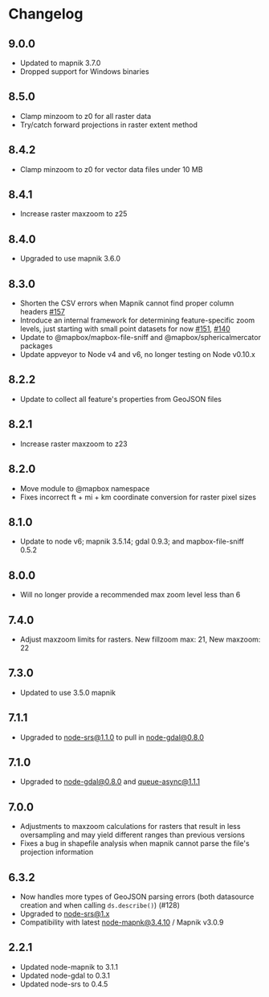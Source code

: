 # Changelog

## 9.0.0

- Updated to mapnik 3.7.0
- Dropped support for Windows binaries

## 8.5.0

- Clamp minzoom to z0 for all raster data
- Try/catch forward projections in raster extent method

## 8.4.2

- Clamp minzoom to z0 for vector data files under 10 MB

## 8.4.1

- Increase raster maxzoom to z25

## 8.4.0

- Upgraded to use mapnik 3.6.0

## 8.3.0

- Shorten the CSV errors when Mapnik cannot find proper column headers [#157](https://github.com/mapbox/mapnik-omnivore/issues/157)
- Introduce an internal framework for determining feature-specific zoom levels, just starting with small point datasets for now [#151](https://github.com/mapbox/mapnik-omnivore/issues/151), [#140](https://github.com/mapbox/mapnik-omnivore/issues/140)
- Update to @mapbox/mapbox-file-sniff and @mapbox/sphericalmercator packages
- Update appveyor to Node v4 and v6, no longer testing on Node v0.10.x

## 8.2.2

- Update to collect all feature's properties from GeoJSON files

## 8.2.1

- Increase raster maxzoom to z23

## 8.2.0

- Move module to @mapbox namespace
- Fixes incorrect ft + mi + km coordinate conversion for raster pixel sizes

## 8.1.0

 - Update to node v6; mapnik 3.5.14; gdal 0.9.3; and mapbox-file-sniff 0.5.2

## 8.0.0

 - Will no longer provide a recommended max zoom level less than 6

## 7.4.0

 - Adjust maxzoom limits for rasters. New fillzoom max: 21, New maxzoom: 22

## 7.3.0

 - Updated to use 3.5.0 mapnik

## 7.1.1

 - Upgraded to node-srs@1.1.0 to pull in node-gdal@0.8.0

## 7.1.0

 - Upgraded to node-gdal@0.8.0 and queue-async@1.1.1

## 7.0.0

 - Adjustments to maxzoom calculations for rasters that result in less oversampling and may yield different ranges than previous versions
 - Fixes a bug in shapefile analysis when mapnik cannot parse the file's projection information

## 6.3.2

 - Now handles more types of GeoJSON parsing errors (both datasource creation and when calling `ds.describe()`) (#128)
 - Upgraded to node-srs@1.x
 - Compatibility with latest node-mapnk@3.4.10 / Mapnik v3.0.9

## 2.2.1

 - Updated node-mapnik to 3.1.1
 - Updated node-gdal to 0.3.1
 - Updated node-srs to 0.4.5
